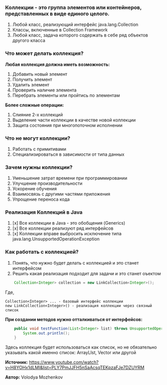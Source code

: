### Коллекции - это группа элементов или контейнеров, представленных в виде единого целого.

1. Любой класс, реализующий интерфейс java.lang.Collection
2. Классы, включенные в Collection Framework
3. Любой класс, задача которого содержать в себе ряд объектов другого класса

### Что может делать коллекция?

**Любая коллекция должна иметь возможность:**
1. Добавить новый элемент
2. Получить элемент
3. Удалить элемент
4. Проверить наличие элемента 
5. Перебрать элементы или пройтись по элементам 

**Более сложные операции:**
1. Слияние 2-х коллекций
2. Выделение части коллекции в качестве новой коллекции
3. Защита состояния при многопоточном исполнении

### Что не могут коллекции?
1. Работать с примитивами
2. Специализироваться в зависимости от типа данных

### Зачем нужны коллекции?
1. Уменьшение затрат времени при программировании
2. Улучшение производительности
3. Ускорение обучения
4. Взаимосвязь с другими частями приложения
5. Упрощение переноса кода

### Реализация Коллекций в Java
1. [x] Все коллекции в Java - это обобщения (Generics)
2. [x] Все коллекции реализуют ряд интерфейсов
3. [x] Коллекции вправе выбросить исключение типа java.lang.UnsupportedOperationException

### Как работать с коллекцией?
1. Понять, что нужно будет делать с коллекцией и это станет интерфейсом
2. Решить какая реализация подходит для задачи и это станет оъектом
```java
    Collection<Integer> collection = new LinkCollection<Integer>();
```
Где, 
```
Collection<Integer> ... - базовый интерфейс коллекции
new LinkCollection<Integer>() - реализация коллекции через связный список
``` 

**При создании методов нужно отталкиваться от интерфейсов:**
```java
    public void testFunction(List<Integer> list) throws UnsupportedOperationException {
        System.out.println();
    }
```
Здесь коллекция будет использоваться как список, но не обязательно указывать какой именно список: 
ArrayLIst, Vector или другой



**Источник:**
https://www.youtube.com/watch?v=H8YOHx1dLMI&list=PLY7PmJJFH5nSaAcsqTEKpzaFJe7DZUYRM

**Автор:**
Volodya Mozhenkov
